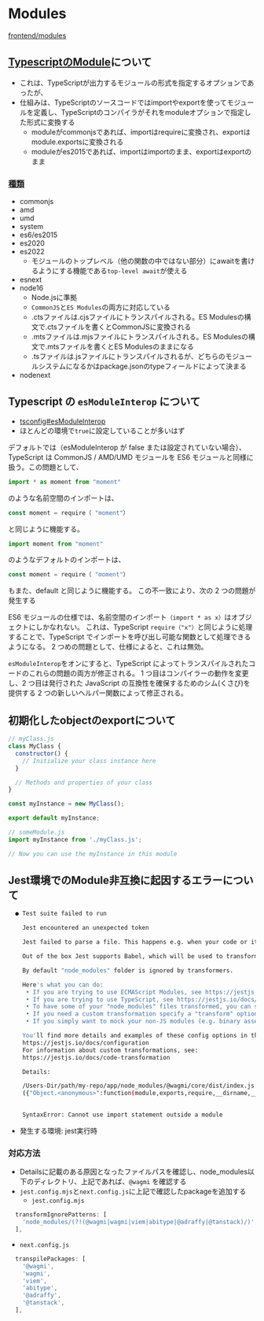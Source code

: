 # Modules
[frontend/modules](../frontend/modules.md)

## [TypescriptのModule](https://www.typescriptlang.org/docs/handbook/modules.html)について
- これは、TypeScriptが出力するモジュールの形式を指定するオプションであったが、
- 仕組みは、TypeScriptのソースコードではimportやexportを使ってモジュールを定義し、TypeScriptのコンパイラがそれをmoduleオプションで指定した形式に変換する
  - moduleがcommonjsであれば、importはrequireに変換され、exportはmodule.exportsに変換される
  - moduleがes2015であれば、importはimportのまま、exportはexportのまま

### [種類](https://www.typescriptlang.org/tsconfig#module)
- commonjs
- amd
- umd
- system
- es6/es2015
- es2020
- es2022
  - モジュールのトップレベル（他の関数の中ではない部分）にawaitを書けるようにする機能である`top-level await`が使える
- esnext
- node16
  - Node.jsに準拠
  - `CommonJS`と`ES Modules`の両方に対応している
  - .ctsファイルは.cjsファイルにトランスパイルされる。ES Modulesの構文で.ctsファイルを書くとCommonJSに変換される
  - .mtsファイルは.mjsファイルにトランスパイルされる。ES Modulesの構文で.mtsファイルを書くとES Modulesのままになる
  - .tsファイルは.jsファイルにトランスパイルされるが、どちらのモジュールシステムになるかはpackage.jsonのtypeフィールドによって決まる
- nodenext

## Typescript の `esModuleInterop` について

- [tsconfig#esModuleInterop](https://www.typescriptlang.org/tsconfig#esModuleInterop)
- ほとんどの環境で`true`に設定していることが多いはず

デフォルトでは（esModuleInterop が false または設定されていない場合）、TypeScript は CommonJS / AMD/UMD モジュールを ES6 モジュールと同様に扱う。この問題として、

```ts
import * as moment from "moment"
```

のような名前空間のインポートは、

```ts
const moment = require（ "moment"）
```

と同じように機能する。

```ts
import moment from "moment"
```

のようなデフォルトのインポートは、

```ts
const moment = require（ "moment"）
```

もまた、default と同じように機能する。
この不一致により、次の 2 つの問題が発生する

ES6 モジュールの仕様では、名前空間のインポート`（import * as x）`はオブジェクトにしかなれない。
これは、TypeScript `require（"x"）`と同じように処理することで、TypeScript でインポートを呼び出し可能な関数として処理できるようになる。
2 つめの問題として、仕様によると、これは無効。

`esModuleInterop`をオンにすると、TypeScript によってトランスパイルされたコードのこれらの問題の両方が修正される。
1 つ目はコンパイラーの動作を変更し、2 つ目は発行された JavaScript の互換性を確保するためのシム(くさび)を提供する 2 つの新しいヘルパー関数によって修正される。

## 初期化したobjectのexportについて
```js
// myClass.js
class MyClass {
  constructor() {
    // Initialize your class instance here
  }

  // Methods and properties of your class
}

const myInstance = new MyClass();

export default myInstance;
```

```js
// someModule.js
import myInstance from './myClass.js';

// Now you can use the myInstance in this module
```

## Jest環境でのModule非互換に起因するエラーについて

```sh
  ● Test suite failed to run

    Jest encountered an unexpected token

    Jest failed to parse a file. This happens e.g. when your code or its dependencies use non-standard JavaScript syntax, or when Jest is not configured to support such syntax.

    Out of the box Jest supports Babel, which will be used to transform your files into valid JS based on your Babel configuration.

    By default "node_modules" folder is ignored by transformers.

    Here's what you can do:
     • If you are trying to use ECMAScript Modules, see https://jestjs.io/docs/ecmascript-modules for how to enable it.
     • If you are trying to use TypeScript, see https://jestjs.io/docs/getting-started#using-typescript
     • To have some of your "node_modules" files transformed, you can specify a custom "transformIgnorePatterns" in your config.
     • If you need a custom transformation specify a "transform" option in your config.
     • If you simply want to mock your non-JS modules (e.g. binary assets) you can stub them out with the "moduleNameMapper" config option.

    You'll find more details and examples of these config options in the docs:
    https://jestjs.io/docs/configuration
    For information about custom transformations, see:
    https://jestjs.io/docs/code-transformation

    Details:

    /Users-Dir/path/my-repo/app/node_modules/@wagmi/core/dist/index.js:1
    ({"Object.<anonymous>":function(module,exports,require,__dirname,__filename,jest){import "./chunk-KX4UEHS5.js";
                                                                                      ^^^^^^

    SyntaxError: Cannot use import statement outside a module
```

- 発生する環境: jest実行時

### 対応方法

- Detailsに記載のある原因となったファイルパスを確認し、node_modules以下のディレクトリ、上記であれば、`@wagmi` を確認する
- `jest.config.mjs`と`next.config.js`に上記で確認したpackageを追加する
  - `jest.config.mjs`
```js
  transformIgnorePatterns: [
    'node_modules/(?!(@wagmi|wagmi|viem|abitype|@adraffy|@tanstack)/)',
  ],
```
  - `next.config.js`
```js
  transpilePackages: [
    '@wagmi',
    'wagmi',
    'viem',
    'abitype',
    '@adraffy',
    '@tanstack',
  ],
```
